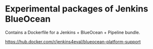 # Experimental packages of Jenkins BlueOcean

Contains a Dockerfile for a Jenkins + BlueOcean + Pipeline bundle.

https://hub.docker.com/r/jenkins4eval/blueocean-platform-support
